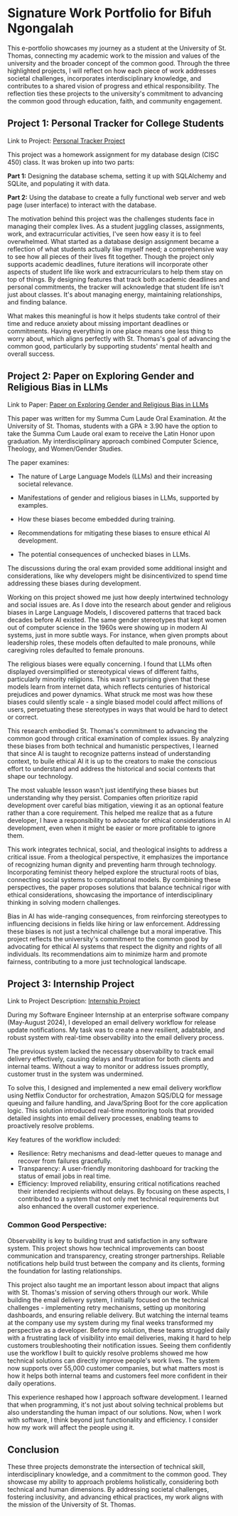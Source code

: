 # Signature Work Portfolio for Bifuh Ngongalah

This e-portfolio showcases my journey as a student at the University of St. Thomas, connecting my academic work to the mission and values of the university and the broader concept of the common good. Through the three highlighted projects, I will reflect on how each piece of work addresses societal challenges, incorporates interdisciplinary knowledge, and contributes to a shared vision of progress and ethical responsibility. The reflection ties these projects to the university's commitment to advancing the common good through education, faith, and community engagement.

## Project 1: Personal Tracker for College Students

Link to Project: [Personal Tracker Project](https://github.com/ngon3769/Personal-Tracker-Project/tree/main)

This project was a homework assignment for my database design (CISC 450) class. It was broken up into two parts:

**Part 1:** Designing the database schema, setting it up with SQLAlchemy and SQLite, and populating it with data.

**Part 2:** Using the database to create a fully functional web server and web page (user interface) to interact with the database.

The motivation behind this project was the challenges students face in managing their complex lives. As a student juggling classes, assignments, work, and extracurricular activities, I've seen how easy it is to feel overwhelmed. What started as a database design assignment became a reflection of what students actually like myself need; a comprehensive way to see how all pieces of their lives fit together. Though the project only supports academic deadlines, future iterations will incorporate other aspects of student life like work and extracurriculars to help them stay on top of things. By designing features that track both academic deadlines and personal commitments, the tracker will acknowledge that student life isn't just about classes. It's about managing energy, maintaining relationships, and finding balance.

What makes this meaningful is how it helps students take control of their time and reduce anxiety about missing important deadlines or commitments. Having everything in one place means one less thing to worry about, which aligns perfectly with St. Thomas's goal of advancing the common good, particularly by supporting students' mental health and overall success.

## Project 2: Paper on Exploring Gender and Religious Bias in LLMs

Link to Paper: [Paper on Exploring Gender and Religious Bias in LLMs](https://github.com/ngon3769/SignatureWorkPortfolio/blob/main/Exploring%20Gender%20and%20Religious%20Bias%20in%20Large%20Language%20Models.pdf)

This paper was written for my Summa Cum Laude Oral Examination. At the University of St. Thomas, students with a GPA ≥ 3.90 have the option to take the Summa Cum Laude oral exam to receive the Latin Honor upon graduation. My interdisciplinary approach combined Computer Science, Theology, and Women/Gender Studies. 

The paper examines:

- The nature of Large Language Models (LLMs) and their increasing societal relevance.

- Manifestations of gender and religious biases in LLMs, supported by examples.

- How these biases become embedded during training.

- Recommendations for mitigating these biases to ensure ethical AI development.

- The potential consequences of unchecked biases in LLMs.

The discussions during the oral exam provided some additional insight and considerations, like why developers might be disincentivized to spend time addressing these biases during development.

Working on this project showed me just how deeply intertwined technology and social issues are. As I dove into the research about gender and religious biases in Large Language Models, I discovered patterns that traced back decades before AI existed. The same gender stereotypes that kept women out of computer science in the 1960s were showing up in modern AI systems, just in more subtle ways. For instance, when given prompts about leadership roles, these models often defaulted to male pronouns, while caregiving roles defaulted to female pronouns.

The religious biases were equally concerning. I found that LLMs often displayed oversimplified or stereotypical views of different faiths, particularly minority religions. This wasn't surprising given that these models learn from internet data, which reflects centuries of historical prejudices and power dynamics. What struck me most was how these biases could silently scale - a single biased model could affect millions of users, perpetuating these stereotypes in ways that would be hard to detect or correct.

This research embodied St. Thomas's commitment to advancing the common good through critical examination of complex issues. By analyzing these biases from both technical and humanistic perspectives, I learned that since AI is taught to recognize patterns instead of understanding context, to buile ethical AI it is up to the creators to make the conscious effort to understand and address the historical and social contexts that shape our technology. 

The most valuable lesson wasn't just identifying these biases but understanding why they persist. Companies often prioritize rapid development over careful bias mitigation, viewing it as an optional feature rather than a core requirement. This helped me realize that as a future developer, I have a responsibility to advocate for ethical considerations in AI development, even when it might be easier or more profitable to ignore them.

This work integrates technical, social, and theological insights to address a critical issue. From a theological perspective, it emphasizes the importance of recognizing human dignity and preventing harm through technology. Incorporating feminist theory helped explore the structural roots of bias, connecting social systems to computational models. By combining these perspectives, the paper proposes solutions that balance technical rigor with ethical considerations, showcasing the importance of interdisciplinary thinking in solving modern challenges.


Bias in AI has wide-ranging consequences, from reinforcing stereotypes to influencing decisions in fields like hiring or law enforcement. Addressing these biases is not just a technical challenge but a moral imperative. This project reflects the university's commitment to the common good by advocating for ethical AI systems that respect the dignity and rights of all individuals. Its recommendations aim to minimize harm and promote fairness, contributing to a more just technological landscape.


## Project 3: Internship Project

Link to Project Description: [Internship Project](https://github.com/ngon3769/Internship-Project)

During my Software Engineer Internship at an enterprise software company (May-August 2024), I developed an email delivery workflow for release update notifications. My task was to create a new resilient, adabtable, and robust system with real-time observability into the email delivery process.

The previous system lacked the necessary observability to track email delivery effectively, causing delays and frustration for both clients and internal teams. Without a way to monitor or address issues promptly, customer trust in the system was undermined.

To solve this, I designed and implemented a new email delivery workflow using Netflix Conductor for orchestration, Amazon SQS/DLQ for message queuing and failure handling, and Java/Spring Boot for the core application logic. This solution introduced real-time monitoring tools that provided detailed insights into email delivery processes, enabling teams to proactively resolve problems.

Key features of the workflow included:

- Resilience: Retry mechanisms and dead-letter queues to manage and recover from failures gracefully.
- Transparency: A user-friendly monitoring dashboard for tracking the status of email jobs in real time.
- Efficiency: Improved reliability, ensuring critical notifications reached their intended recipients without delays.
By focusing on these aspects, I contributed to a system that not only met technical requirements but also enhanced the overall customer experience.

### Common Good Perspective:

Observability is key to building trust and satisfaction in any software system. This project shows how technical improvements can boost communication and transparency, creating stronger partnerships. Reliable notifications help build trust between the company and its clients, forming the foundation for lasting relationships.

This project also taught me an important lesson about impact that aligns with St. Thomas's mission of serving others through our work. While building the email delivery system, I initially focused on the technical challenges - implementing retry mechanisms, setting up monitoring dashboards, and ensuring reliable delivery. But watching the internal teams at the company use my system during my final weeks transformed my perspective as a developer. Before my solution, these teams struggled daily with a frustrating lack of visibility into email deliveries, making it hard to help customers troubleshooting their notification issues. Seeing them confidently use the workflow I built to quickly resolve problems showed me how technical solutions can directly improve people's work lives. The system now supports over 55,000 customer companies, but what matters most is how it helps both internal teams and customers feel more confident in their daily operations.

This experience reshaped how I approach software development. I learned that when programming, it's not just about solving technical problems but also understanding the human impact of our solutions. Now, when I work with software, I think beyond just functionality and efficiency. I consider how my work will affect the people using it.

## Conclusion

These three projects demonstrate the intersection of technical skill, interdisciplinary knowledge, and a commitment to the common good. They showcase my ability to approach problems holistically, considering both technical and human dimensions. By addressing societal challenges, fostering inclusivity, and advancing ethical practices, my work aligns with the mission of the University of St. Thomas.

